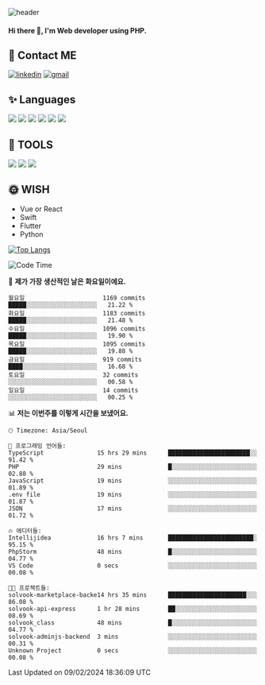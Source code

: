 ![header](https://capsule-render.vercel.app/api?type=waving&color=auto&height=300&section=header&text=Elin&fontSize=90&animation=twinkling)

#### Hi there 👋, I'm <b>Web developer</b> using PHP. ####

<!--
- 🔭 I’m currently working on Uniwill
- 🌱 I’m currently learning Vue or React or Python.
-->

<!---#### I am PHP developer --->

## 💌 Contact ME ###
[<img src='https://img.shields.io/badge/-EunjiKo-%230A66C2?style=flat-square&logo=LinkedIn&logoColor=white' alt='linkedin'>](https://www.linkedin.com/in/https://www.linkedin.com/in/eunji-ko-00a907164//)  [<img src='https://img.shields.io/badge/-einee214%40gmail.com-%23EA4335?style=flat-square&logo=Gmail&logoColor=white' alt='gmail'>](einee214@gmail.com)  


## ✨ Languages
<img src='https://img.shields.io/badge/-PHP-%23777BB4?style=for-the-badge&logo=PHP&logoColor=white'> <img src='https://img.shields.io/badge/-Laravel-%23FF2D20?style=for-the-badge&logo=Laravel&logoColor=white'> <img src='https://img.shields.io/badge/Jquery-%230769AD?style=for-the-badge&logo=Jquery&logoColor=white'> <img src='https://img.shields.io/badge/CSS3-%231572B6?style=for-the-badge&logo=CSS3&logoColor=white'> <img src='https://img.shields.io/badge/Bootstrap-%237952B3?style=for-the-badge&logo=Bootstrap&logoColor=white' > <img src='https://img.shields.io/badge/MySQL-%234479A1?style=for-the-badge&logo=MySQL&logoColor=white' >

## 🌷 TOOLS
<img src='https://img.shields.io/badge/PHPSTORM-%23000000?style=for-the-badge&logo=PhpStorm&logoColor=white' > <img src='https://img.shields.io/badge/GitLab-%23FCA121?style=for-the-badge&logo=GitLab&logoColor=white' > <img src='https://img.shields.io/badge/GitHub-%23181717?style=for-the-badge&logo=GitHub&logoColor=white'>


## 🌞 WISH
- Vue or React
- Swift
- Flutter
- Python


[![Top Langs](https://github-readme-stats.vercel.app/api/top-langs/?username=ein214&layout=compact)](https://github.com/anuraghazra/github-readme-stats)

<!--START_SECTION:waka-->
![Code Time](http://img.shields.io/badge/Code%20Time-3%2C251%20hrs%2035%20mins-blue)

📅 **제가 가장 생산적인 날은 화요일이에요.** 

```text
월요일                      1169 commits        █████░░░░░░░░░░░░░░░░░░░░   21.22 % 
화요일                      1183 commits        █████░░░░░░░░░░░░░░░░░░░░   21.48 % 
수요일                      1096 commits        █████░░░░░░░░░░░░░░░░░░░░   19.90 % 
목요일                      1095 commits        █████░░░░░░░░░░░░░░░░░░░░   19.88 % 
금요일                      919 commits         ████░░░░░░░░░░░░░░░░░░░░░   16.68 % 
토요일                      32 commits          ░░░░░░░░░░░░░░░░░░░░░░░░░   00.58 % 
일요일                      14 commits          ░░░░░░░░░░░░░░░░░░░░░░░░░   00.25 % 
```


📊 **저는 이번주를 이렇게 시간을 보냈어요.** 

```text
🕑︎ Timezone: Asia/Seoul

💬 프로그래밍 언어들: 
TypeScript               15 hrs 29 mins      ███████████████████████░░   91.42 % 
PHP                      29 mins             █░░░░░░░░░░░░░░░░░░░░░░░░   02.88 % 
JavaScript               19 mins             ░░░░░░░░░░░░░░░░░░░░░░░░░   01.89 % 
.env file                19 mins             ░░░░░░░░░░░░░░░░░░░░░░░░░   01.87 % 
JSON                     17 mins             ░░░░░░░░░░░░░░░░░░░░░░░░░   01.72 % 

🔥 에디터들: 
Intellijidea             16 hrs 7 mins       ████████████████████████░   95.15 % 
PhpStorm                 48 mins             █░░░░░░░░░░░░░░░░░░░░░░░░   04.77 % 
VS Code                  0 secs              ░░░░░░░░░░░░░░░░░░░░░░░░░   00.08 % 

🐱‍💻 프로젝트들: 
solvook-marketplace-backe14 hrs 35 mins      ██████████████████████░░░   86.08 % 
solvook-api-express      1 hr 28 mins        ██░░░░░░░░░░░░░░░░░░░░░░░   08.69 % 
solvook_class            48 mins             █░░░░░░░░░░░░░░░░░░░░░░░░   04.77 % 
solvook-adminjs-backend  3 mins              ░░░░░░░░░░░░░░░░░░░░░░░░░   00.31 % 
Unknown Project          0 secs              ░░░░░░░░░░░░░░░░░░░░░░░░░   00.08 % 
```


 Last Updated on 09/02/2024 18:36:09 UTC
<!--END_SECTION:waka-->

<!---![GitHub stats](https://github-readme-stats.vercel.app/api?username=ein214&show_icons=true&theme=dracula)  --->



